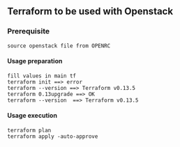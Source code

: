 ## Terraform to be used with Openstack

### Prerequisite
```
source openstack file from OPENRC
```

#### Usage preparation
```
fill values in main tf
terraform init ==> error
terraform --version ==> Terraform v0.13.5
terraform 0.13upgrade ==> OK
terraform --version  ==> Terraform v0.13.5
```

#### Usage execution
```
terraform plan
terraform apply -auto-approve
```